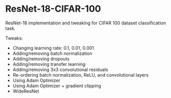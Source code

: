 # ResNet-18-CIFAR-100
ResNet-18 implementation and tweaking for CIFAR 100 dataset classification task.

Tweaks:
- Changing learning rate: 0.1, 0.01, 0.001
- Adding/removing batch normalization
- Adding/removing dropouts
- Adding/removing transfer learning
- Adding/removing 3x3 convolutional residuals
- Re-ordering batch normalization, ReLU, and convolutional layers
- Using Adam Optimizer
- Using Adam Optimizer + gradient clipping
- WideResNet
